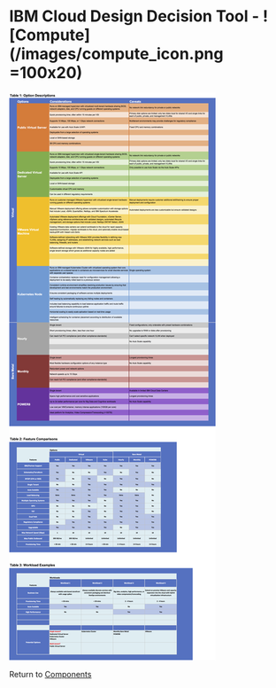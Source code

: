 # IBM Cloud Design Decision Tool - ![Compute](/images/compute_icon.png =100x20)

![Options](/images/compute.png)

Return to [Components](README.md)
